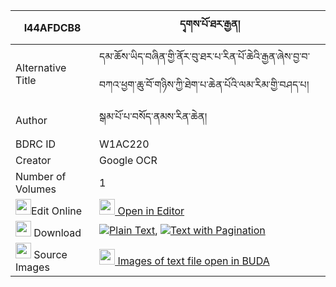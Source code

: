 |I44AFDCB8|དྭགས་པོ་ཐར་རྒྱན། 
| --- | --- 
|Alternative Title |དམ་ཆོས་ཡིད་བཞིན་གྱི་ནོར་བུ་ཐར་པ་རིན་པོ་ཆེའི་རྒྱན་ཞེས་བྱ་བ་བཀའ་ཕྱག་ཆུ་བོ་གཉིས་ཀྱི་ཐེག་པ་ཆེན་པོའི་ལམ་རིམ་གྱི་བཤད་པ།
|Author| སྒམ་པོ་པ་བསོད་ནམས་རིན་ཆེན།
|BDRC ID | W1AC220
|Creator | Google OCR
|Number of Volumes| 1
|<img width="25" src="https://img.icons8.com/color/25/000000/edit-property.png">Edit Online| [<img width="25" src="https://avatars.githubusercontent.com/u/45091458?s=200&v=4"> Open in Editor](http://editor.openpecha.org/I44AFDCB8)
|<img width="25" src="https://img.icons8.com/fluent/48/000000/download-2.png"/>  Download | [![](https://img.icons8.com/color/20/000000/txt.png)Plain Text](https://github.com/Openpecha/I44AFDCB8/releases/download/v1/dakpo_tar_gyen_plain_I44AFDCB8.zip), [![](https://img.icons8.com/color/20/000000/txt.png)Text with Pagination](https://github.com/Openpecha/I44AFDCB8/releases/download/v1/dakpo_tar_gyen_pages_I44AFDCB8.zip)
|<img width="25" src="https://img.icons8.com/plasticine/100/000000/pictures-folder.png"/>  Source Images | [<img width="25" src="https://library.bdrc.io/icons/BUDA-small.svg"> Images of text file open in BUDA](https://library.bdrc.io/show/bdr:W1AC220)